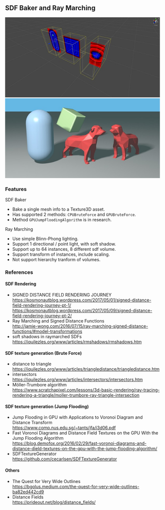 ## SDF Baker and Ray Marching
![sdf_baker](https://raw.githubusercontent.com/douduck08/Unity-RayMarching/master/images/sdf_baker.jpg)
![sdf_rendering](https://raw.githubusercontent.com/douduck08/Unity-RayMarching/master/images/sdf_rendering.jpg)

### Features
SDF Baker
* Bake a single mesh info to a Texture3D asset.
* Has supported 2 methods: `CPUBruteForce` and `GPUBruteForce`.
* Method `GPUJumpFloodingAlgorithm` is in research.

Ray Marching
* Use simple Blinn-Phong lighting.
* Support 1 directional / point light, with soft shadow.
* Support up to 64 instances, 8 different sdf volume.
* Support transform of instances, include scaling.
* Not support hierarchy tranform of volumes.

### References 
#### SDF Rendering
* SIGNED DISTANCE FIELD RENDERING JOURNEY  
https://kosmonautblog.wordpress.com/2017/05/01/signed-distance-field-rendering-journey-pt-1/  
https://kosmonautblog.wordpress.com/2017/05/09/signed-distance-field-rendering-journey-pt-2/
* Ray Marching and Signed Distance Functions  
http://jamie-wong.com/2016/07/15/ray-marching-signed-distance-functions/#model-transformations
* soft shadows in raymarched SDFs  
https://iquilezles.org/www/articles/rmshadows/rmshadows.htm 

#### SDF texture generation (Brute Force)
* distance to triangle  
https://iquilezles.org/www/articles/triangledistance/triangledistance.htm
* intersectors  
https://iquilezles.org/www/articles/intersectors/intersectors.htm
* Möller-Trumbore algorithm  
https://www.scratchapixel.com/lessons/3d-basic-rendering/ray-tracing-rendering-a-triangle/moller-trumbore-ray-triangle-intersection

#### SDF texture generation (Jump Flooding)
* Jump Flooding in GPU with Applications to Voronoi Diagram and Distance Transform  
https://www.comp.nus.edu.sg/~tants/jfa/i3d06.pdf
* Fast Voronoi Diagrams and Distance Field Textures on the GPU With the Jump Flooding Algorithm  
https://blog.demofox.org/2016/02/29/fast-voronoi-diagrams-and-distance-dield-textures-on-the-gpu-with-the-jump-flooding-algorithm/
* SDFTextureGenerator  
https://github.com/cecarlsen/SDFTextureGenerator

#### Others
* The Quest for Very Wide Outlines  
https://bgolus.medium.com/the-quest-for-very-wide-outlines-ba82ed442cd9
* Distance Fields  
https://prideout.net/blog/distance_fields/